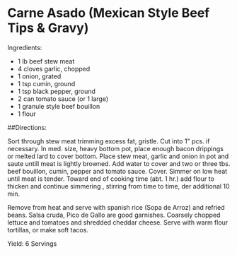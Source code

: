 # Carne Asado (Mexican Style Beef Tips & Gravy)

Ingredients: 

- 1 lb beef stew meat
- 4    cloves garlic, chopped
- 1    onion, grated
- 1 tsp cumin, ground
- 1 tsp black pepper, ground
- 2 can tomato sauce (or 1 large)
- 1    granule style beef bouillon
- 1    flour

##Directions: 

Sort through stew meat trimming excess fat, gristle. Cut into 1" pcs.
if necessary. In med. size, heavy bottom pot, place enough bacon
drippings or melted lard to cover bottom. Place stew meat, garlic and
onion in pot and saute untill meat is lightly browned. Add water to
cover and two or three tbs. beef bouillon, cumin, pepper and tomato
sauce. Cover. Simmer on low heat until meat is tender. Toward end of
cooking time (abt. 1 hr.) add flour to thicken and continue simmering
, stirring from time to time, der additional 10 min. 

Remove from heat and serve with spanish rice (Sopa de Arroz) and refried beans. Salsa cruda, Pico de Gallo are good garnishes. Coarsely chopped lettuce and tomatoes and shredded cheddar cheese. Serve with warm
flour tortillas, or make soft tacos.
 
Yield: 6 Servings
